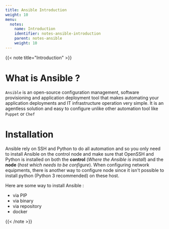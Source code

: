 ```yaml
---
title: Ansible Introduction
weight: 10
menu:
  notes:
    name: Introduction
    identifier: notes-ansible-introduction
    parent: notes-ansible
    weight: 10
---
```


<!-- Introduction -->
{{< note title="Introduction" >}}

# What is Ansible ?
`Ansible` is an open-source configuration management, software provisioning and application deployment tool that makes automating  your application deployments and IT infrastructure operation very simple. It is an agentless solution and easy to configure unlike other automation tool like `Puppet` or `Chef`

# Installation
Ansible rely on SSH and Python to do all automation and so you only need to install Ansible on the control node and make sure that OpenSSH and Python is installed on both the **control** (*Where the Ansible is install*) and the **node** (*host which needs to be configure*).
When configuring network equipments, there is another way to configure node since it isn't possible to install python (Python 3 recommended) on these host.

Here are some way to install Ansible :
- via PIP
- via binary
- via repository
- docker

{{< /note >}}